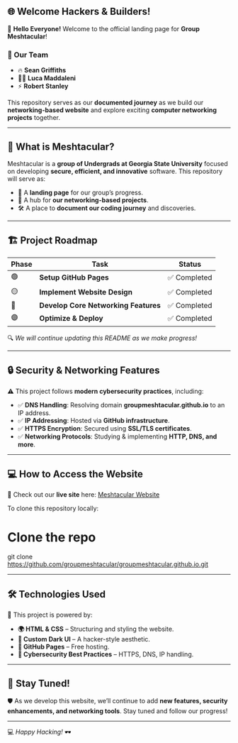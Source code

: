 ## 🌐 Welcome Hackers & Builders!

🚀 **Hello Everyone!** Welcome to the official landing page for **Group Meshtacular**! 

### **👥 Our Team**
- 🔥 **Sean Griffiths**
- 🏴‍☠️ **Luca Maddaleni**
- ⚡ **Robert Stanley**

This repository serves as our **documented journey** as we build our **networking-based website** and explore exciting **computer networking projects** together.

---

## 📌 **What is Meshtacular?**
Meshtacular is a **group of Undergrads at Georgia State University** focused on developing **secure, efficient, and innovative** software. This repository will serve as:
- 📂 A **landing page** for our group’s progress.
- 📡 A hub for **our networking-based projects**.
- 🛠 A place to **document our coding journey** and discoveries.

---

## 🏗️ **Project Roadmap**
| Phase | Task | Status |
|-------|------|--------|
| 🟢 | **Setup GitHub Pages** | ✅ Completed |
| 🟡 | **Implement Website Design** | ✅ Completed |
| 🔴 | **Develop Core Networking Features** | ✅ Completed |
| 🟣 | **Optimize & Deploy** | ✅ Completed |

🔍 _We will continue updating this README as we make progress!_

---

## 🔒 **Security & Networking Features**
⚠️ This project follows **modern cybersecurity practices**, including:
- ✅ **DNS Handling**: Resolving domain **groupmeshtacular.github.io** to an IP address.
- ✅ **IP Addressing**: Hosted via **GitHub infrastructure**.
- ✅ **HTTPS Encryption**: Secured using **SSL/TLS certificates**.
- ✅ **Networking Protocols**: Studying & implementing **HTTP, DNS, and more**.

---

## 💻 **How to Access the Website**
🎯 Check out our **live site** here: [Meshtacular Website](https://group-meshtacular.web.app/)

To clone this repository locally:

# Clone the repo
git clone https://github.com/groupmeshtacular/groupmeshtacular.github.io.git

---

## 🛠 **Technologies Used**
🚀 This project is powered by:
- **🌍 HTML & CSS** – Structuring and styling the website.
- **🎨 Custom Dark UI** – A hacker-style aesthetic.
- **🔧 GitHub Pages** – Free hosting.
- **🔐 Cybersecurity Best Practices** – HTTPS, DNS, IP handling.

---

## 🚀 **Stay Tuned!**
🛡️ As we develop this website, we’ll continue to add **new features, security enhancements, and networking tools**. Stay tuned and follow our progress!

---

💻 _Happy Hacking!_ 🕶️
